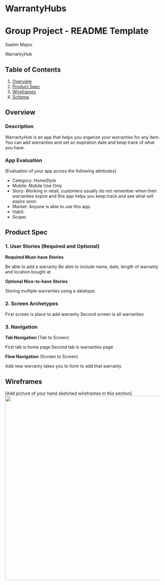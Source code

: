 # WarrantyHubs

Group Project - README Template
===
Saalim Majoo

WarrantyHub

## Table of Contents
1. [Overview](#Overview)
1. [Product Spec](#Product-Spec)
1. [Wireframes](#Wireframes)
2. [Schema](#Schema)

## Overview
### Description
WarrantyHub is an app that helps you organize your warranties for any item. You can add warranties and set an expiration date
and keep track of what you have. 
### App Evaluation
[Evaluation of your app across the following attributes]
- Category: HomeStyle 
- Mobile: Mobile Use Only
- Story: Working in retail, customers usually do not remember when their warranties expire and this app helps you keep track
and see what will expire soon.
- Market: Anyone is able to use this app. 
- Habit:
- Scope:

## Product Spec

### 1. User Stories (Required and Optional)

**Required Must-have Stories**

Be able to add a warranty
Be able to include name, date, length of warranty and location bought at

**Optional Nice-to-have Stories**

Storing multiple warranties using a datatype.

### 2. Screen Archetypes

First screen is place to add warranty
Second screen is all warranties

### 3. Navigation

**Tab Navigation** (Tab to Screen)

First tab is home page
Second tab is warranties page

**Flow Navigation** (Screen to Screen)

Add new warranty takes you to form to add that warranty.

## Wireframes
[Add picture of your hand sketched wireframes in this section]
<img src="https://imgur.com/a/EfK3aoO" width=600>




